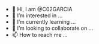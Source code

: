 - 👋 Hi, I am @C02GARCIA
- 👀 I’m interested in ...
- 🌱 I’m currently learning ...
- 💞️ I’m looking to collaborate on ...
- 📫 How to reach me ...

<!---
C02GARCIA/C02GARCIA is a ✨ special ✨ repository because its `README.md` (this file) appears on your GitHub profile.
You can click the Preview link to take a look at your changes.
--->
